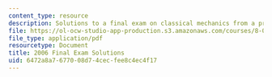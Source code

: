 ```yaml
---
content_type: resource
description: Solutions to a final exam on classical mechanics from a previous semester.
file: https://ol-ocw-studio-app-production.s3.amazonaws.com/courses/8-012-physics-i-classical-mechanics-fall-2008/6472a8a7677008d74cecfee8c4ec4f17_2006_final_sol.pdf
file_type: application/pdf
resourcetype: Document
title: 2006 Final Exam Solutions
uid: 6472a8a7-6770-08d7-4cec-fee8c4ec4f17
---
```

